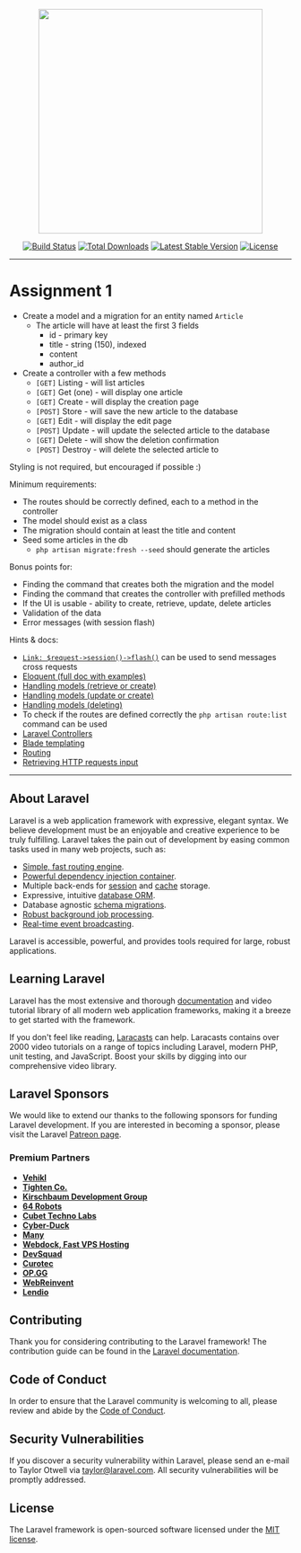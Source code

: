 <p align="center"><a href="https://laravel.com" target="_blank"><img src="https://raw.githubusercontent.com/laravel/art/master/logo-lockup/5%20SVG/2%20CMYK/1%20Full%20Color/laravel-logolockup-cmyk-red.svg" width="400"></a></p>

<p align="center">
<a href="https://travis-ci.org/laravel/framework"><img src="https://travis-ci.org/laravel/framework.svg" alt="Build Status"></a>
<a href="https://packagist.org/packages/laravel/framework"><img src="https://img.shields.io/packagist/dt/laravel/framework" alt="Total Downloads"></a>
<a href="https://packagist.org/packages/laravel/framework"><img src="https://img.shields.io/packagist/v/laravel/framework" alt="Latest Stable Version"></a>
<a href="https://packagist.org/packages/laravel/framework"><img src="https://img.shields.io/packagist/l/laravel/framework" alt="License"></a>
</p>

---
# Assignment 1

* Create a model and a migration for an entity named `Article`
  * The article will have at least the first 3 fields
    * id - primary key
    * title - string (150), indexed
    * content
    * author_id
* Create a controller with a few methods
  * `[GET]` Listing - will list articles
  * `[GET]` Get (one) - will display one article
  * `[GET]` Create - will display the creation page 
  * `[POST]` Store - will save the new article to the database
  * `[GET]` Edit - will display the edit page
  * `[POST]` Update - will update the selected article to the database
  * `[GET]` Delete - will show the deletion confirmation
  * `[POST]` Destroy - will delete the selected article to 

Styling is not required, but encouraged if possible :)

Minimum requirements:
* The routes should be correctly defined, each to a method in the controller
* The model should exist as a class
* The migration should contain at least the title and content
* Seed some articles in the db
    * `php artisan migrate:fresh --seed` should generate the articles

Bonus points for:
* Finding the command that creates both the migration and the model
* Finding the command that creates the controller with prefilled methods
* If the UI is usable - ability to create, retrieve, update, delete articles
* Validation of the data
* Error messages (with session flash)

Hints & docs:
* [`Link: $request->session()->flash()`](https://laravel.com/docs/9.x/session#flash-data) can be used to send messages cross requests
* [Eloquent (full doc with examples)](https://laravel.com/docs/9.x/eloquent#retrieving-or-creating-models)
* [Handling models (retrieve or create)](https://laravel.com/docs/9.x/eloquent#retrieving-or-creating-models)
* [Handling models (update or create)](https://laravel.com/docs/9.x/eloquent#inserting-and-updating-models)
* [Handling models (deleting)](https://laravel.com/docs/9.x/eloquent#deleting-models)
* To check if the routes are defined correctly the `php artisan route:list` command can be used
* [Laravel Controllers](https://laravel.com/docs/9.x/controllers#main-content)
* [Blade templating](https://laravel.com/docs/9.x/blade)
* [Routing](https://laravel.com/docs/9.x/routing)
* [Retrieving HTTP requests input](https://laravel.com/docs/9.x/requests#input)


---
## About Laravel

Laravel is a web application framework with expressive, elegant syntax. We believe development must be an enjoyable and creative experience to be truly fulfilling. Laravel takes the pain out of development by easing common tasks used in many web projects, such as:

- [Simple, fast routing engine](https://laravel.com/docs/routing).
- [Powerful dependency injection container](https://laravel.com/docs/container).
- Multiple back-ends for [session](https://laravel.com/docs/session) and [cache](https://laravel.com/docs/cache) storage.
- Expressive, intuitive [database ORM](https://laravel.com/docs/eloquent).
- Database agnostic [schema migrations](https://laravel.com/docs/migrations).
- [Robust background job processing](https://laravel.com/docs/queues).
- [Real-time event broadcasting](https://laravel.com/docs/broadcasting).

Laravel is accessible, powerful, and provides tools required for large, robust applications.

## Learning Laravel

Laravel has the most extensive and thorough [documentation](https://laravel.com/docs) and video tutorial library of all modern web application frameworks, making it a breeze to get started with the framework.

If you don't feel like reading, [Laracasts](https://laracasts.com) can help. Laracasts contains over 2000 video tutorials on a range of topics including Laravel, modern PHP, unit testing, and JavaScript. Boost your skills by digging into our comprehensive video library.

## Laravel Sponsors

We would like to extend our thanks to the following sponsors for funding Laravel development. If you are interested in becoming a sponsor, please visit the Laravel [Patreon page](https://patreon.com/taylorotwell).

### Premium Partners

- **[Vehikl](https://vehikl.com/)**
- **[Tighten Co.](https://tighten.co)**
- **[Kirschbaum Development Group](https://kirschbaumdevelopment.com)**
- **[64 Robots](https://64robots.com)**
- **[Cubet Techno Labs](https://cubettech.com)**
- **[Cyber-Duck](https://cyber-duck.co.uk)**
- **[Many](https://www.many.co.uk)**
- **[Webdock, Fast VPS Hosting](https://www.webdock.io/en)**
- **[DevSquad](https://devsquad.com)**
- **[Curotec](https://www.curotec.com/services/technologies/laravel/)**
- **[OP.GG](https://op.gg)**
- **[WebReinvent](https://webreinvent.com/?utm_source=laravel&utm_medium=github&utm_campaign=patreon-sponsors)**
- **[Lendio](https://lendio.com)**

## Contributing

Thank you for considering contributing to the Laravel framework! The contribution guide can be found in the [Laravel documentation](https://laravel.com/docs/contributions).

## Code of Conduct

In order to ensure that the Laravel community is welcoming to all, please review and abide by the [Code of Conduct](https://laravel.com/docs/contributions#code-of-conduct).

## Security Vulnerabilities

If you discover a security vulnerability within Laravel, please send an e-mail to Taylor Otwell via [taylor@laravel.com](mailto:taylor@laravel.com). All security vulnerabilities will be promptly addressed.

## License

The Laravel framework is open-sourced software licensed under the [MIT license](https://opensource.org/licenses/MIT).
